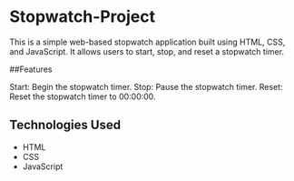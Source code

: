 # Stopwatch-Project

This is a simple web-based stopwatch application built using HTML, CSS, and JavaScript. It allows users to start, stop, and reset a stopwatch timer.

##Features

Start: Begin the stopwatch timer.
Stop: Pause the stopwatch timer.
Reset: Reset the stopwatch timer to 00:00:00.

## Technologies Used

- HTML
- CSS
- JavaScript




  
